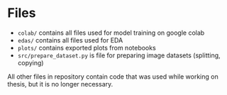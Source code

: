 # Files
- `colab/` contains all files used for model training on google colab
- `edas/` contains all files used for EDA
- `plots/` contains exported plots from notebooks
- `src/prepare_dataset.py` is file for preparing image datasets (splitting, copying)

All other files in repository contain code that was used while working on thesis, but it is no longer necessary. 